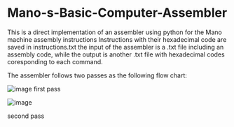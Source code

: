 # Mano-s-Basic-Computer-Assembler
This is a direct implementation of an assembler using python for the Mano machine assembly instructions
Instructions with their hexadecimal code are saved in instructions.txt
the input of the assembler is a .txt file including an assembly code, while the output is another .txt file with hexadecimal codes coresponding to each command.


The assembler follows two passes as the following flow chart:


![image](https://user-images.githubusercontent.com/103115441/171787571-212fb379-a8f4-4bda-a88d-6f2e9b574b0a.png)
first pass















![image](https://user-images.githubusercontent.com/103115441/171787665-7f32838d-0240-4d2d-bc2c-c0b500123360.png)

second pass
